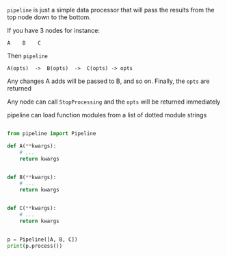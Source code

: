 
`pipeline` is just a simple data processor that will pass the results from the
top node down to the bottom.

If you have 3 nodes for instance:

    A    B    C

Then `pipeline`

    A(opts)  ->  B(opts)  ->  C(opts) -> opts

Any changes A adds will be passed to B, and so on. Finally, the `opts` are
returned

Any node can call `StopProcessing` and the `opts` will be returned immediately

pipeline can load function modules from a list of dotted module strings


```python

from pipeline import Pipeline

def A(**kwargs):
    # ...
    return kwargs


def B(**kwargs):
    # ...
    return kwargs


def C(**kwargs):
    # ...
    return kwargs


p = Pipeline([A, B, C])
print(p.process())

```
